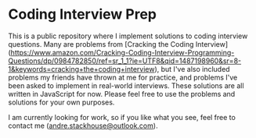 # Coding Interview Prep
This is a public repository where I implement solutions to coding interview questions. Many are problems from [Cracking the Coding Interview] (https://www.amazon.com/Cracking-Coding-Interview-Programming-Questions/dp/0984782850/ref=sr_1_1?ie=UTF8&qid=1487198960&sr=8-1&keywords=cracking+the+coding+interview), but I've also included problems my friends have thrown at me for practice, and problems I've been asked to implement in real-world interviews. These solutions are all written in JavaScript for now. Please feel free to use the problems and solutions for your own purposes.

I am currently looking for work, so if you like what you see, feel free to contact me (andre.stackhouse@outlook.com).
